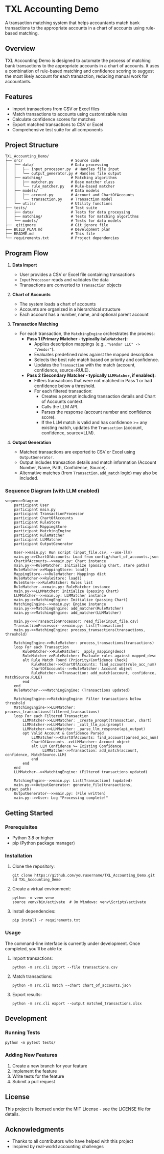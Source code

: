 # TXL Accounting Demo

A transaction matching system that helps accountants match bank transactions to the appropriate accounts in a chart of accounts using rule-based matching.

## Overview

TXL Accounting Demo is designed to automate the process of matching bank transactions to the appropriate accounts in a chart of accounts. It uses a combination of rule-based matching and confidence scoring to suggest the most likely account for each transaction, reducing manual work for accountants.

## Features

- Import transactions from CSV or Excel files
- Match transactions to accounts using customizable rules
- Calculate confidence scores for matches
- Export matched transactions to CSV or Excel
- Comprehensive test suite for all components

## Project Structure

```
TXL_Accounting_Demo/
├── src/                      # Source code
│   ├── data/                 # Data processing
│   │   ├── input_processor.py  # Handles file input
│   │   └── output_generator.py # Handles file output
│   ├── matching/             # Matching algorithms
│   │   ├── matcher.py        # Base matcher class
│   │   └── rule_matcher.py   # Rule-based matcher
│   ├── models/               # Data models
│   │   ├── account.py        # Account and ChartOfAccounts
│   │   └── transaction.py    # Transaction model
│   └── utils/                # Utility functions
├── tests/                    # Test suite
│   ├── data/                 # Tests for data processing
│   ├── matching/             # Tests for matching algorithms
│   └── models/               # Tests for data models
├── .gitignore                # Git ignore file
├── BUILD_PLAN.md             # Development plan
├── README.md                 # This file
└── requirements.txt          # Project dependencies
```

## Program Flow

1. **Data Import**
   - User provides a CSV or Excel file containing transactions
   - `InputProcessor` reads and validates the data
   - Transactions are converted to `Transaction` objects

2. **Chart of Accounts**
   - The system loads a chart of accounts
   - Accounts are organized in a hierarchical structure
   - Each account has a number, name, and optional parent account

3. **Transaction Matching**
   - For each transaction, the `MatchingEngine` orchestrates the process:
     - **Pass 1 (Primary Matcher - typically `RuleMatcher`):**
       - Applies description mappings (e.g., `"Vendor LLC" -> "Vendor"`).
       - Evaluates predefined rules against the mapped description.
       - Selects the best rule match based on priority and confidence.
       - Updates the `Transaction` with the match (account, confidence, source=RULE).
     - **Pass 2 (Secondary Matcher - typically `LLMMatcher`, if enabled):**
       - Filters transactions that were not matched in Pass 1 or had confidence below a threshold.
       - For each filtered transaction:
         - Creates a prompt including transaction details and Chart of Accounts context.
         - Calls the LLM API.
         - Parses the response (account number and confidence score).
         - If the LLM match is valid and has confidence >= any existing match, updates the `Transaction` (account, confidence, source=LLM).

4. **Output Generation**
   - Matched transactions are exported to CSV or Excel using `OutputGenerator`.
   - Output includes transaction details and match information (Account Number, Name, Path, Confidence, Source).
   - Alternative matches (from `Transaction.add_match` logic) may also be included.

### Sequence Diagram (with LLM enabled)

```mermaid
sequenceDiagram
    participant User
    participant main.py
    participant TransactionProcessor
    participant ChartOfAccounts
    participant RuleStore
    participant MappingStore
    participant MatchingEngine
    participant RuleMatcher
    participant LLMMatcher
    participant OutputGenerator

    User->>main.py: Run script (input_file.csv, --use-llm)
    main.py->>ChartOfAccounts: Load from config/chart_of_accounts.json
    ChartOfAccounts-->>main.py: Chart instance
    main.py->>RuleMatcher: Initialize (passing Chart, store paths)
    RuleMatcher->>MappingStore: load()
    MappingStore-->>RuleMatcher: Mappings dict
    RuleMatcher->>RuleStore: load()
    RuleStore-->>RuleMatcher: Rules list
    RuleMatcher-->>main.py: RuleMatcher instance
    main.py->>LLMMatcher: Initialize (passing Chart)
    LLMMatcher-->>main.py: LLMMatcher instance
    main.py->>MatchingEngine: Initialize (passing Chart)
    MatchingEngine-->>main.py: Engine instance
    main.py->>MatchingEngine: add_matcher(RuleMatcher)
    main.py->>MatchingEngine: add_matcher(LLMMatcher)

    main.py->>TransactionProcessor: read_file(input_file.csv)
    TransactionProcessor-->>main.py: List[Transaction]
    main.py->>MatchingEngine: process_transactions(transactions, threshold)

    MatchingEngine->>RuleMatcher: process_transactions(transactions)
    loop For each Transaction
        RuleMatcher->>RuleMatcher: _apply_mapping(desc)
        RuleMatcher->>RuleMatcher: Evaluate rules against mapped_desc
        alt Rule Match Found (Priority/Confidence Check)
            RuleMatcher->>ChartOfAccounts: find_account(rule_acc_num)
            ChartOfAccounts-->>RuleMatcher: Account object
            RuleMatcher->>Transaction: add_match(account, confidence, MatchSource.RULE)
        end
    end
    RuleMatcher-->>MatchingEngine: (Transactions updated)

    MatchingEngine->>MatchingEngine: Filter transactions below threshold
    MatchingEngine->>LLMMatcher: process_transactions(filtered_transactions)
    loop For each Filtered Transaction
        LLMMatcher->>LLMMatcher: _create_prompt(transaction, chart)
        LLMMatcher->>LLMMatcher: _call_llm_api(prompt)
        LLMMatcher->>LLMMatcher: _parse_llm_response(api_output)
        opt Valid Account & Confidence Parsed
            LLMMatcher->>ChartOfAccounts: find_account(parsed_acc_num)
            ChartOfAccounts-->>LLMMatcher: Account object
            alt LLM Confidence >= Existing Confidence
                 LLMMatcher->>Transaction: add_match(account, confidence, MatchSource.LLM)
            end
        end
    end
    LLMMatcher-->>MatchingEngine: (Filtered transactions updated)

    MatchingEngine-->>main.py: List[Transaction] (updated)
    main.py->>OutputGenerator: generate_file(transactions, output_path)
    OutputGenerator-->>main.py: (File written)
    main.py-->>User: Log "Processing complete!"
```

## Getting Started

### Prerequisites

- Python 3.8 or higher
- pip (Python package manager)

### Installation

1. Clone the repository:
   ```
   git clone https://github.com/yourusername/TXL_Accounting_Demo.git
   cd TXL_Accounting_Demo
   ```

2. Create a virtual environment:
   ```
   python -m venv venv
   source venv/bin/activate  # On Windows: venv\Scripts\activate
   ```

3. Install dependencies:
   ```
   pip install -r requirements.txt
   ```

### Usage

The command-line interface is currently under development. Once completed, you'll be able to:

1. Import transactions:
   ```
   python -m src.cli import --file transactions.csv
   ```

2. Match transactions:
   ```
   python -m src.cli match --chart chart_of_accounts.json
   ```

3. Export results:
   ```
   python -m src.cli export --output matched_transactions.xlsx
   ```

## Development

### Running Tests

```
python -m pytest tests/
```

### Adding New Features

1. Create a new branch for your feature
2. Implement the feature
3. Write tests for the feature
4. Submit a pull request

## License

This project is licensed under the MIT License - see the LICENSE file for details.

## Acknowledgments

- Thanks to all contributors who have helped with this project
- Inspired by real-world accounting challenges 